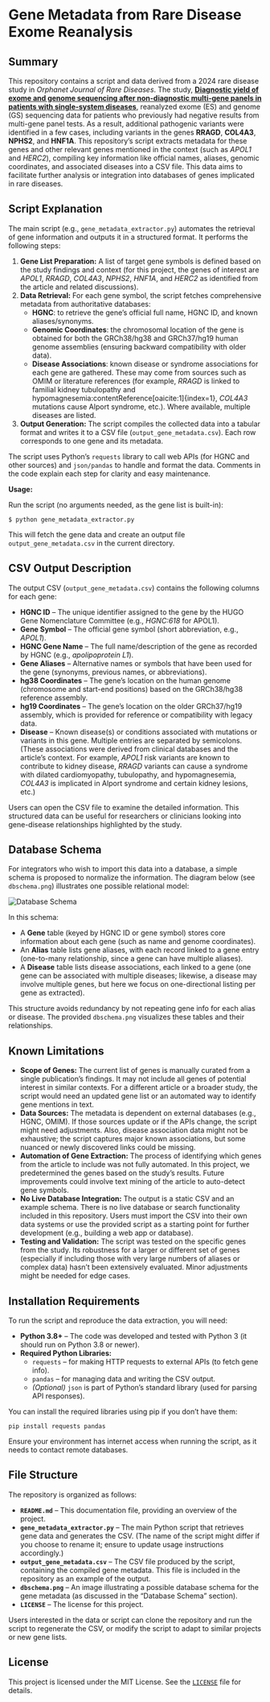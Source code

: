 # Gene Metadata from Rare Disease Exome Reanalysis

## Summary

This repository contains a script and data derived from a 2024 rare disease study in *Orphanet Journal of Rare Diseases*. The study, [**Diagnostic yield of exome and genome sequencing after non-diagnostic multi-gene panels in patients with single-system diseases**](https://pmc.ncbi.nlm.nih.gov/articles/PMC11127317/), reanalyzed exome (ES) and genome (GS) sequencing data for patients who previously had negative results from multi-gene panel tests. As a result, additional pathogenic variants were identified in a few cases, including variants in the genes **RRAGD**, **COL4A3**, **NPHS2**, and **HNF1A**. This repository’s script extracts metadata for these genes and other relevant genes mentioned in the context (such as *APOL1* and *HERC2*), compiling key information like official names, aliases, genomic coordinates, and associated diseases into a CSV file. This data aims to facilitate further analysis or integration into databases of genes implicated in rare diseases.

## Script Explanation

The main script (e.g., `gene_metadata_extractor.py`) automates the retrieval of gene information and outputs it in a structured format. It performs the following steps:

1. **Gene List Preparation:** A list of target gene symbols is defined based on the study findings and context (for this project, the genes of interest are *APOL1*, *RRAGD*, *COL4A3*, *NPHS2*, *HNF1A*, and *HERC2* as identified from the article and related discussions).
2. **Data Retrieval:** For each gene symbol, the script fetches comprehensive metadata from authoritative databases:
   - **HGNC**: to retrieve the gene’s official full name, HGNC ID, and known aliases/synonyms.
   - **Genomic Coordinates**: the chromosomal location of the gene is obtained for both the GRCh38/hg38 and GRCh37/hg19 human genome assemblies (ensuring backward compatibility with older data).
   - **Disease Associations**: known disease or syndrome associations for each gene are gathered. These may come from sources such as OMIM or literature references (for example, *RRAGD* is linked to familial kidney tubulopathy and hypomagnesemia:contentReference[oaicite:1]{index=1}, *COL4A3* mutations cause Alport syndrome, etc.). Where available, multiple diseases are listed.
3. **Output Generation:** The script compiles the collected data into a tabular format and writes it to a CSV file (`output_gene_metadata.csv`). Each row corresponds to one gene and its metadata.

The script uses Python’s `requests` library to call web APIs (for HGNC and other sources) and `json/pandas` to handle and format the data. Comments in the code explain each step for clarity and easy maintenance.

**Usage:**

Run the script (no arguments needed, as the gene list is built-in):

    $ python gene_metadata_extractor.py

This will fetch the gene data and create an output file `output_gene_metadata.csv` in the current directory.

## CSV Output Description

The output CSV (`output_gene_metadata.csv`) contains the following columns for each gene:

- **HGNC ID** – The unique identifier assigned to the gene by the HUGO Gene Nomenclature Committee (e.g., *HGNC:618* for APOL1).
- **Gene Symbol** – The official gene symbol (short abbreviation, e.g., *APOL1*).
- **HGNC Gene Name** – The full name/description of the gene as recorded by HGNC (e.g., *apolipoprotein L1*).
- **Gene Aliases** – Alternative names or symbols that have been used for the gene (synonyms, previous names, or abbreviations).
- **hg38 Coordinates** – The gene’s location on the human genome (chromosome and start-end positions) based on the GRCh38/hg38 reference assembly.
- **hg19 Coordinates** – The gene’s location on the older GRCh37/hg19 assembly, which is provided for reference or compatibility with legacy data.
- **Disease** – Known disease(s) or conditions associated with mutations or variants in this gene. Multiple entries are separated by semicolons. (These associations were derived from clinical databases and the article’s context. For example, *APOL1* risk variants are known to contribute to kidney disease, *RRAGD* variants can cause a syndrome with dilated cardiomyopathy, tubulopathy, and hypomagnesemia, *COL4A3* is implicated in Alport syndrome and certain kidney lesions, etc.)

Users can open the CSV file to examine the detailed information. This structured data can be useful for researchers or clinicians looking into gene-disease relationships highlighted by the study.

## Database Schema

For integrators who wish to import this data into a database, a simple schema is proposed to normalize the information. The diagram below (see `dbschema.png`) illustrates one possible relational model:

![Database Schema](dbschema.png)

In this schema:
- A **Gene** table (keyed by HGNC ID or gene symbol) stores core information about each gene (such as name and genome coordinates).
- An **Alias** table lists gene aliases, with each record linked to a gene entry (one-to-many relationship, since a gene can have multiple aliases).
- A **Disease** table lists disease associations, each linked to a gene (one gene can be associated with multiple diseases; likewise, a disease may involve multiple genes, but here we focus on one-directional listing per gene as extracted).

This structure avoids redundancy by not repeating gene info for each alias or disease. The provided `dbschema.png` visualizes these tables and their relationships.

## Known Limitations

- **Scope of Genes:** The current list of genes is manually curated from a single publication’s findings. It may not include all genes of potential interest in similar contexts. For a different article or a broader study, the script would need an updated gene list or an automated way to identify gene mentions in text.
- **Data Sources:** The metadata is dependent on external databases (e.g., HGNC, OMIM). If those sources update or if the APIs change, the script might need adjustments. Also, disease association data might not be exhaustive; the script captures major known associations, but some nuanced or newly discovered links could be missing.
- **Automation of Gene Extraction:** The process of identifying which genes from the article to include was not fully automated. In this project, we predetermined the genes based on the study’s results. Future improvements could involve text mining of the article to auto-detect gene symbols.
- **No Live Database Integration:** The output is a static CSV and an example schema. There is no live database or search functionality included in this repository. Users must import the CSV into their own data systems or use the provided script as a starting point for further development (e.g., building a web app or database).
- **Testing and Validation:** The script was tested on the specific genes from the study. Its robustness for a larger or different set of genes (especially if including those with very large numbers of aliases or complex data) hasn’t been extensively evaluated. Minor adjustments might be needed for edge cases.

## Installation Requirements

To run the script and reproduce the data extraction, you will need:

- **Python 3.8+** – The code was developed and tested with Python 3 (it should run on Python 3.8 or newer).
- **Required Python Libraries:**  
  - `requests` – for making HTTP requests to external APIs (to fetch gene info).  
  - `pandas` – for managing data and writing the CSV output.  
  - *(Optional)* `json` is part of Python’s standard library (used for parsing API responses).  

You can install the required libraries using pip if you don’t have them:

    pip install requests pandas

Ensure your environment has internet access when running the script, as it needs to contact remote databases.

## File Structure

The repository is organized as follows:

- **`README.md`** – This documentation file, providing an overview of the project.
- **`gene_metadata_extractor.py`** – The main Python script that retrieves gene data and generates the CSV. (The name of the script might differ if you choose to rename it; ensure to update usage instructions accordingly.)
- **`output_gene_metadata.csv`** – The CSV file produced by the script, containing the compiled gene metadata. This file is included in the repository as an example of the output.
- **`dbschema.png`** – An image illustrating a possible database schema for the gene metadata (as discussed in the “Database Schema” section).
- **`LICENSE`** – The license for this project.

Users interested in the data or script can clone the repository and run the script to regenerate the CSV, or modify the script to adapt to similar projects or new gene lists.

## License

This project is licensed under the MIT License. See the [`LICENSE`](LICENSE) file for details.

